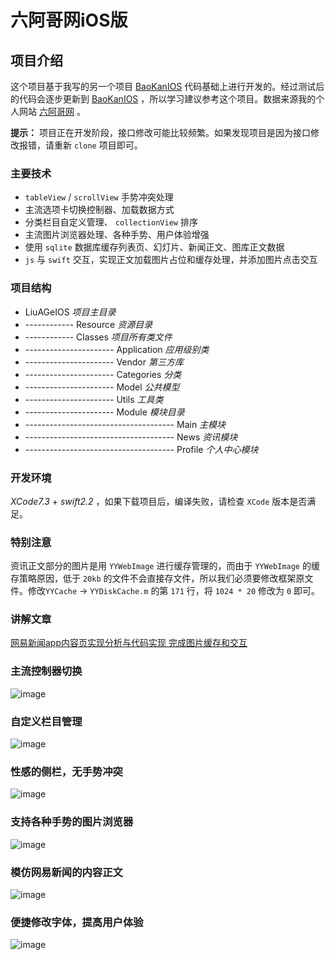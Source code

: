 # 六阿哥网iOS版

## 项目介绍

这个项目基于我写的另一个项目 [BaoKanIOS](https://github.com/6ag/BaoKanIOS) 代码基础上进行开发的。经过测试后的代码会逐步更新到 [BaoKanIOS](https://github.com/6ag/BaoKanIOS) ，所以学习建议参考这个项目。数据来源我的个人网站 [六阿哥网](http://www.6ag.cn)  。

**提示：** 项目正在开发阶段，接口修改可能比较频繁。如果发现项目是因为接口修改报错，请重新 `clone` 项目即可。

### 主要技术

+ `tableView` / `scrollView` 手势冲突处理
+ 主流选项卡切换控制器、加载数据方式
+ 分类栏目自定义管理、 `collectionView` 排序
+ 主流图片浏览器处理、各种手势、用户体验增强
+ 使用 `sqlite` 数据库缓存列表页、幻灯片、新闻正文、图库正文数据
+ `js` 与 `swift` 交互，实现正文加载图片占位和缓存处理，并添加图片点击交互

### 项目结构

+ LiuAGeIOS *项目主目录*
+ ------------ Resource *资源目录*
+ ------------ Classes *项目所有类文件*
+ ---------------------- Application *应用级别类*
+ ---------------------- Vendor *第三方库*
+ ---------------------- Categories *分类*
+ ---------------------- Model *公共模型*
+ ---------------------- Utils *工具类*
+ ---------------------- Module *模块目录*
+ ------------------------------------- Main *主模块*
+ ------------------------------------- News *资讯模块*
+ ------------------------------------- Profile *个人中心模块*

### 开发环境

*XCode7.3* + *swift2.2* ，如果下载项目后，编译失败，请检查 `XCode` 版本是否满足。

### 特别注意

资讯正文部分的图片是用 `YYWebImage` 进行缓存管理的，而由于 `YYWebImage` 的缓存策略原因，低于 `20kb` 的文件不会直接存文件，所以我们必须要修改框架原文件。修改`YYCache` -> `YYDiskCache.m` 的第 `171` 行，将 `1024 * 20` 修改为 `0` 即可。

### 讲解文章

[网易新闻app内容页实现分析与代码实现 完成图片缓存和交互
](https://blog.6ag.cn/1514.html)

### 主流控制器切换

![image](https://github.com/6ag/LiuAGeIOS/blob/master/1.gif)

### 自定义栏目管理

![image](https://github.com/6ag/LiuAGeIOS/blob/master/2.gif)

### 性感的侧栏，无手势冲突

![image](https://github.com/6ag/LiuAGeIOS/blob/master/3.gif)

### 支持各种手势的图片浏览器

![image](https://github.com/6ag/LiuAGeIOS/blob/master/4.gif)

### 模仿网易新闻的内容正文

![image](https://github.com/6ag/LiuAGeIOS/blob/master/5.gif)

### 便捷修改字体，提高用户体验

![image](https://github.com/6ag/LiuAGeIOS/blob/master/6.gif)


